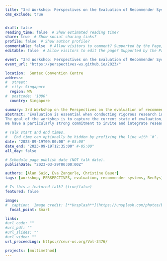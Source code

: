 ```yaml
---
title: "3rd Workshop: Perspectives on the Evaluation of Recommender Systems (PERSPECTIVES 2023)"
cms_exclude: true


draft: false
reading_time: false  # Show estimated reading time?
share: true  # Show social sharing links?
profile: false  # Show author profile?
commentable: false  # Allow visitors to comment? Supported by the Page, Post, and Docs content types.
editable: false  # Allow visitors to edit the page? Supported by the Page, Post, and Docs content types.

event: "3rd Workshop: Perspectives on the Evaluation of Recommender Systems (PERSPECTIVES 2023), co-located with RecSys 2023"
event_url: "https://perspectives-ws.github.io/2023/"

location:  Suntec Convention Centre
address:
#  street: 
#  city: Singapore
  region: WA
#  postcode: '1080'
  country: Singapore

summary: 3rd Workshop on the Perspectives on the evaluation of recommender systems, co-located with RecSys 2023.
abstract: "Evaluation is essential when conducting rigorous research in recommender systems (RS). It may span the evaluation of early ideas and approaches up to elaborate systems in operation; it may target a wide spectrum of different aspects being evaluated. Naturally, we do (and have to) take various perspectives on the evaluation of RS. Thereby, the term 'perspective' may, for instance, refer to various purposes of a RS, the various stakeholders affected by a RS, or the potential risks that ought to be minimized. Further, we have to consider that various methodological approaches and experimental designs represent different perspectives on evaluation. The perspective on the evaluation of RS may also be substantially characterized by the available resources. The access to resources will likely be different for PhD students compared to established researchers in industry.<br>
The goal of the workshop is to capture the current state of evaluation, and gauge whether there is, or should be, a different target that RS evaluation should strive for. The workshop will address the question: where should we go from here as a community? and aims at coming up with concrete steps for action.<br>
We have a particularly strong commitment to invite and integrate researchers at the beginning of their careers and want to equally integrate established researchers and practitioners, from industry and academia alike. It is our particular concern to give a voice to the various perspectives involved."

# Talk start and end times.
#   End time can optionally be hidden by prefixing the line with `#`.
date: "2023-09-19T09:00:00" #-05:00"
date_end: "2023-09-19T12:35:00" #-05:00"
all_day: false

# Schedule page publish date (NOT talk date).
publishDate: "2023-03-29T00:00:00Z"

authors: [Alan Said, Eva Zangerle, Christine Bauer]
tags: [workshop, PERSPECTIVES, evaluation, recommender systems, RecSys]

# Is this a featured talk? (true/false)
featured: false

image:
#  caption: 'Image credit: [**Unsplash**](https://unsplash.com/photos/bzdhc5b3Bxs)'
  focal_point: Smart

links:
#url_code: ""
#url_pdf: ""
#url_slides: ""
#url_video: ""
url_proceedings: https://ceur-ws.org/Vol-3476/

projects: [multimethod]
---
```

